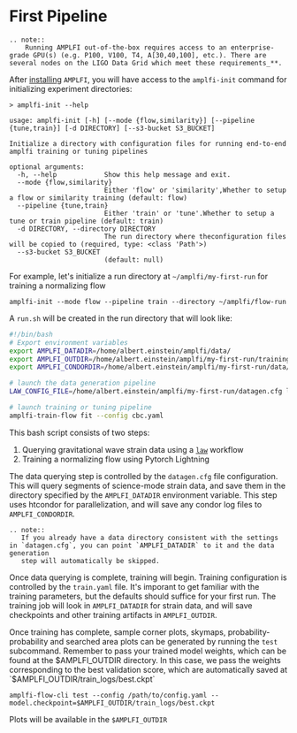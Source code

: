 First Pipeline
========

```{eval-rst}
.. note::
    Running AMPLFI out-of-the-box requires access to an enterprise-grade GPU(s) (e.g. P100, V100, T4, A[30,40,100], etc.). There are several nodes on the LIGO Data Grid which meet these requirements_**.
```

After [installing](./installation.md) `AMPLFI`, you will have access to the `amplfi-init` command for initializing experiment directories:

```console
> amplfi-init --help

usage: amplfi-init [-h] [--mode {flow,similarity}] [--pipeline {tune,train}] [-d DIRECTORY] [--s3-bucket S3_BUCKET]

Initialize a directory with configuration files for running end-to-end amplfi training or tuning pipelines

optional arguments:
  -h, --help            Show this help message and exit.
  --mode {flow,similarity}
                        Either 'flow' or 'similarity',Whether to setup a flow or similarity training (default: flow)
  --pipeline {tune,train}
                        Either 'train' or 'tune'.Whether to setup a tune or train pipeline (default: train)
  -d DIRECTORY, --directory DIRECTORY
                        The run directory where theconfiguration files will be copied to (required, type: <class 'Path'>)
  --s3-bucket S3_BUCKET
                        (default: null)
```

For example, let's initialize a run directory at `~/amplfi/my-first-run` for training a normalizing flow

```console
amplfi-init --mode flow --pipeline train --directory ~/amplfi/flow-run
```

A `run.sh` will be created in the run directory that will look like:

```bash
#!/bin/bash
# Export environment variables
export AMPLFI_DATADIR=/home/albert.einstein/amplfi/data/
export AMPLFI_OUTDIR=/home/albert.einstein/amplfi/my-first-run/training/
export AMPLFI_CONDORDIR=/home/albert.einstein/amplfi/my-first-run/data/condor

# launch the data generation pipeline
LAW_CONFIG_FILE=/home/albert.einstein/amplfi/my-first-run/datagen.cfg law run amplfi.data.DataGeneration --workers 5

# launch training or tuning pipeline
amplfi-train-flow fit --config cbc.yaml
```

This bash script consists of two steps:
1. Querying gravitational wave strain data using a [`law`](github.com/riga/law) workflow
2. Training a normalizing flow using Pytorch Lightning

The data querying step is controlled by the `datagen.cfg` file configuration. This will query segments of science-mode strain data,
and save them in the directory specified by the `AMPLFI_DATADIR` environment variable. This step uses htcondor for parallelization,
and will save any condor log files to `AMPLFI_CONDORDIR`.

```{eval-rst}
.. note::
   If you already have a data directory consistent with the settings in `datagen.cfg`, you can point `AMPLFI_DATADIR` to it and the data generation
   step will automatically be skipped.
```

Once data querying is complete, training will begin. Training configuration is controlled by the `train.yaml` file. It's imporant to get familiar with the training parameters, but the defaults should suffice for your first run. The training job will look in `AMPLFI_DATADIR` for strain data, and will save checkpoints and other training artifacts in `AMPLFI_OUTDIR`.

Once training has complete, sample corner plots, skymaps, probability-probability and searched area plots can be generated by running the `test` subcommand. 
Remember to pass your trained model weights, which can be found at the $AMPLFI_OUTDIR directory. In this case,
we pass the weights corresponding to the best validation score, which are automatically saved at `$AMPLFI_OUTDIR/train_logs/best.ckpt`

```console
amplfi-flow-cli test --config /path/to/config.yaml --model.checkpoint=$AMPLFI_OUTDIR/train_logs/best.ckpt
```

Plots will be available in the `$AMPLFI_OUTDIR`
